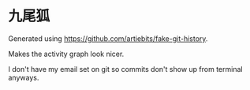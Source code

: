 # 九尾狐

Generated using https://github.com/artiebits/fake-git-history.

Makes the activity graph look nicer.

I don't have my email set on git so commits don't show up from terminal anyways.
